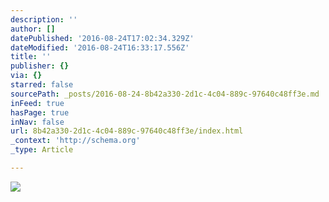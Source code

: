 ```yaml
---
description: ''
author: []
datePublished: '2016-08-24T17:02:34.329Z'
dateModified: '2016-08-24T16:33:17.556Z'
title: ''
publisher: {}
via: {}
starred: false
sourcePath: _posts/2016-08-24-8b42a330-2d1c-4c04-889c-97640c48ff3e.md
inFeed: true
hasPage: true
inNav: false
url: 8b42a330-2d1c-4c04-889c-97640c48ff3e/index.html
_context: 'http://schema.org'
_type: Article

---
```

![](https://the-grid-user-content.s3-us-west-2.amazonaws.com/be5ea5a6-e511-45e5-b76a-a5e3eb08bb68.jpg)
